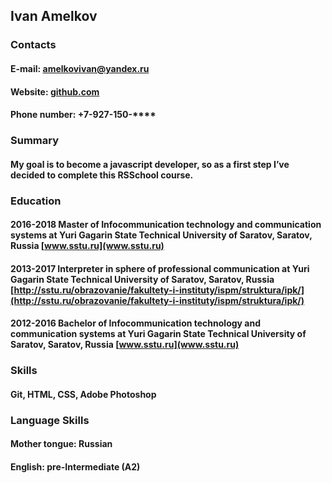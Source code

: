 ## Ivan Amelkov

### Contacts

#### E-mail: amelkovivan@yandex.ru
#### Website: [github.com](https://github.com/jonhmelkov)
#### Phone number: +7-927-150-****

### Summary

#### My goal is to become a javascript developer, so as a first step I’ve decided to complete this RSSchool course. 

### Education

#### 2016-2018   Master of Infocommunication technology and communication systems at Yuri Gagarin State Technical University of Saratov, Saratov, Russia [www.sstu.ru](www.sstu.ru)
#### 2013-2017	Interpreter in sphere of professional communication at Yuri Gagarin State Technical University of Saratov, Saratov, Russia [http://sstu.ru/obrazovanie/fakultety-i-instituty/ispm/struktura/ipk/](http://sstu.ru/obrazovanie/fakultety-i-instituty/ispm/struktura/ipk/)	
#### 2012-2016	Bachelor of Infocommunication technology and communication systems at Yuri Gagarin State Technical University of Saratov, Saratov, Russia [www.sstu.ru](www.sstu.ru) 

### Skills

#### Git, HTML, CSS, Adobe Photoshop

### Language Skills

#### Mother tongue: Russian
#### English: pre-Intermediate (A2)




